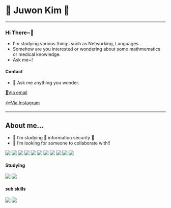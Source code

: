 # 👾 Juwon Kim 👾
---
### **Hi There~👋**</h1>

* I'm studying various things such as Networking, Languages...
* Somehow are you interested or wondering about some mathmematics or medical knowledge.
* Ask me~!
#### Contact
- 💬 Ask me anything you wonder.


[📨Via email](mailto:rlawndnjs0828@gmail.com?subject=[GitHub])

[🐟Via Instagram](https://www.instagram.com/juwon_kim0828/)



---


## About me...

- 🔭 I’m studying 🔐 information security 🔐
- 🤔 I’m looking for someone to collaborate with!!

<img src="https://img.shields.io/badge/C-A8B9CC?style=flat&logo=C&logoColor=white"/></a>
<img src="https://img.shields.io/badge/Java-007396?style=flat-square&logo=java&logoColor=white"/></a>
<img src="https://img.shields.io/badge/Python-3766AB?style=flat-square&logo=Python&logoColor=white"/></a>
<img src="https://img.shields.io/badge/Docker-2496ED?style=flat-square&logo=Docker&logoColor=white"/></a>
<img src="https://img.shields.io/badge/MariaDB-003545?style=flat-square&logo=MariaDB&logoColor=white"/></a>
<img src="https://img.shields.io/badge/MySQL-4479A1?style=flat-square&logo=MySQL&logoColor=white"/></a>
<img src="https://img.shields.io/badge/Ubuntu-E95420?style=flat-square&logo=Ubuntu&logoColor=white"/></a>
<img src="https://img.shields.io/badge/CentOS-262577?style=flat&logo=CentOS&logoColor=white"/></a>
<img src="https://img.shields.io/badge/Kali-557C94?style=flat&logo=KaliLinux&logoColor=white"/></a>
<img src="https://img.shields.io/badge/Wireshark-1679A7?style=flat&logo=Wireshark&logoColor=white"/></a>
<img src="https://img.shields.io/badge/Cisco-1BA0D7?style=flat-square&logo=Cisco&logoColor=white"/></a>




#### Studying
<img src="https://img.shields.io/badge/C%23-3766AB?style=flat-square&logo=Csharp&logoColor=white"/></a>
<img src="https://img.shields.io/badge/C++-3766AB?style=flat-square&logo=C%2B%2B&logoColor=white"/></a>





#### sub skills
<img src="https://img.shields.io/badge/Adobe-FF0000?style=flat-square&logo=Adobe&logoColor=white"/></a>
<img src="https://img.shields.io/badge/Adobe After Effects-9999FF?style=flat-square&logo=Adobe After Effects&logoColor=white"/></a>


